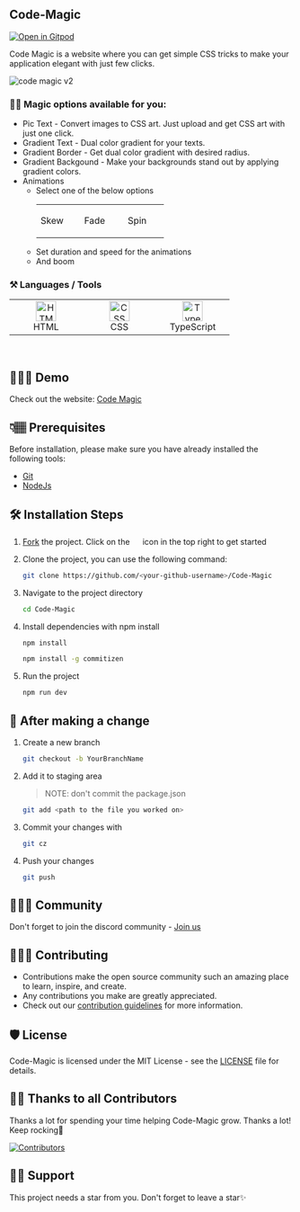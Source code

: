 ## Code-Magic

[![Open in Gitpod](https://gitpod.io/button/open-in-gitpod.svg)](https://gitpod.io/#https://github.com/Dun-sin/Code-Magic)

Code Magic is a website where you can get simple CSS tricks to make your application elegant with just few clicks.

![code magic v2](https://user-images.githubusercontent.com/78784850/190919846-6bc18de7-34c4-4229-b6ea-d0160f8a0168.gif)

### 🧙‍♀️ Magic options available for you:
 - Pic Text - Convert images to CSS art. Just upload and get CSS art with just one click.
 - Gradient Text - Dual color gradient for your texts.
 - Gradient Border - Get dual color gradient with desired radius.
 - Gradient Backgound - Make your backgrounds stand out by applying gradient colors.
 - Animations
    - Select one of the below options
      <table>
        <tbody>
          <tr>
            <td align="Center" width="25%">
              <p>Skew</p>
            <td>
            <td align="Center" width="25%">
              <p>Fade</p>
            <td>
            <td align="Center" width="25%">
              <p>Spin</p>
            <td>
          </tr>
        </tbody>
      </table>
    - Set duration and speed for the animations
    - And boom


### ⚒️ Languages / Tools

 <table>
	 <tbody>
  <tr>
   <td align="Center" width="25%"> 
 <a href="https://developer.mozilla.org/en-US/docs/Glossary/HTML5" target="_blank" rel="noreferrer"><img src="https://cdn.svgporn.com/logos/html-5.svg" width="36" height="36" alt="HTML" /></a>
    <br>HTML
    </td>   
   
   <td align="Center" width="25%">
        <a href="https://developer.mozilla.org/en-US/docs/Web/CSS" target="_blank" rel="noreferrer"><img src="https://cdn.svgporn.com/logos/css-3.svg" width="36" height="36" alt="CSS" /></a>
	<br>CSS
    </td> 
  <td align="Center" width="25%">
	  <a href="https://www.typescriptlang.org/" target="_blank" rel="noreferrer"><img src="https://img.icons8.com/color/144/000000/typescript.png" width="36" height="36" alt="Typescript" /></a>
	<br>TypeScript
    </td>   
	  </tr>
</tbody>
  </table>
	
<br>

## 🧑🏾‍💻 Demo

Check out the website: [Code Magic](https://Code-Magic.vercel.app/)

## 👇🏽 Prerequisites

Before installation, please make sure you have already installed the following tools:

- [Git](https://git-scm.com/downloads)
- [NodeJs](https://nodejs.org/en/download/)

## 🛠️ Installation Steps

1. [Fork](https://github.com/Dun-sin/Code-Magic/fork) the project. Click on the <a href="https://github.com/Dun-sin/Code-Magic/fork"><img src="https://i.imgur.com/G4z1kEe.png" height="15" width="15"></a> icon in the top right to get started
2. Clone the project, you can use the following command:

	```bash
	git clone https://github.com/<your-github-username>/Code-Magic
	```

3. Navigate to the project directory

	```bash
	cd Code-Magic
	```

4. Install dependencies with npm install

	```bash
	npm install
	```

	```bash
	npm install -g commitizen
	```

5. Run the project

	```bash
	npm run dev
	```

## 🥂 After making a change

1. Create a new branch

	```bash
	git checkout -b YourBranchName
	```

2. Add it to staging area

	> NOTE: don't commit the package.json

	```bash
	git add <path to the file you worked on>
	```

3. Commit your changes with

	```bash
	git cz
	```

4. Push your changes

	```bash
	git push
	```

## 👨‍👩‍👦 Community

Don't forget to join the discord community - [Join us](https://discord.com/invite/ufcysW9q23)

## 👩🏽‍💻 Contributing

- Contributions make the open source community such an amazing place to learn, inspire, and create.
- Any contributions you make are greatly appreciated.
- Check out our [contribution guidelines](/CONTRIBUTING.md) for more information.

## 🛡️ License

Code-Magic is licensed under the MIT License - see the [LICENSE](LICENSE) file for details.

## 💪🏽 Thanks to all Contributors

Thanks a lot for spending your time helping Code-Magic grow. Thanks a lot! Keep rocking🍻

[![Contributors](https://contrib.rocks/image?repo=Dun-sin/Code-Magic)](https://github.com/Dun-sin/Code-Magic/graphs/contributors)

## 🙏🏽 Support

This project needs a star️ from you. Don't forget to leave a star✨
